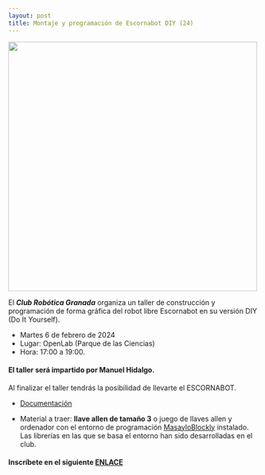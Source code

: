 ```yaml
---
layout: post
title: Montaje y programación de Escornabot DIY (24)
---
```




<img src="http://clubroboticagranada.github.io/images/escornabot_diy.jpg" width="500" />

El ***Club Robótica Granada*** organiza un taller de construcción y programación de forma gráfica del robot libre Escornabot en su versión DIY (Do It Yourself).


* Martes 6 de febrero de 2024
* Lugar: OpenLab (Parque de las Ciencias)
* Hora: 17:00 a 19:00.

#### El taller será impartido por Manuel Hidalgo.

Al finalizar el taller tendrás la posibilidad de llevarte el ESCORNABOT.


* [Documentación](https://github.com/pedroruizf/taller_escornabot)


* Material a traer: **llave allen de tamaño 3** o juego de llaves allen y ordenador con el entorno de programación [MasayloBlockly](https://github.com/agomezgar/masayloBlockly/releases/tag/v1.1.7) instalado.
 Las librerías en las que se basa el entorno han sido desarrolladas en el club.



#### Inscríbete en el siguiente [**ENLACE**](https://forms.gle/Pi9unCUYAP6Vf7J98)
